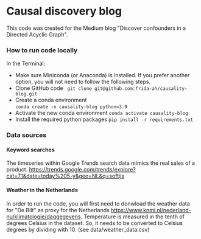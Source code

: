 # Causal discovery blog
This code was created for the Medium blog "Discover confounders in a Directed Acyclic Graph".

### How to run code locally
In the Terminal:
- Make sure Miniconda (or Anaconda) is installed. If you prefer another option, you will not need to follow the following steps.
- Clone GitHub code
``` git clone git@github.com:frida-ah/causality-blog.git```
- Create a conda environment  
``` conda create -n causality-blog python=3.9  ```
- Activate the new conda environment
``` conda activate causality-blog ```
- Install the required python packages
``` pip install -r requirements.txt ```

### Data sources
#### Keyword searches
The timeseries within Google Trends search data mimics the real sales of a product. https://trends.google.com/trends/explore?cat=71&date=today%205-y&geo=NL&q=softijs 

#### Weather in the Netherlands
In order to run the code, you will first need to donwload the weather data for "De Bilt" as proxy for the Netherlands https://www.knmi.nl/nederland-nu/klimatologie/daggegevens. Temperature is measured in the tenth of degrees Celsius in the dataset. So, it needs to be converted to Celsius degrees by dividing with 10. (see data/weather_data.csv)